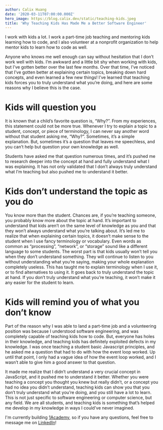 ```yaml
---
author: Calix Huang
date: '2020-03-11T07:00:00.000Z'
hero_image: https://blog.calix.dev/static/teaching-kids.jpeg
title: 'Why Teaching Kids Has Made Me a Better Software Engineer'
---
```


I work with kids a lot. I work a part-time job teaching and mentoring kids learning how to code, and I also volunteer at a nonprofit organization to help mentor kids to learn how to code as well.

Anyone who knows me well enough can say without hesitation that I don’t work well with kids. I’m awkward and a little bit shy when working with kids, but I’ve gotten better over the last few months. Over that time, I’ve noticed that I’ve gotten better at explaining certain topics, breaking down hard concepts, and even learned a few new things!
I’ve learned that teaching kids forces you to truly understand what you’re doing, and here are some reasons why I believe this is the case.

# Kids will question you

It is known that a child’s favorite question is, “Why?”. From my experiences, this statement could not be more true. Whenever I try to explain a topic to a student, concept, or piece of terminology, I can never say another word without that student asking me, “Why?”. Sometimes, it’s a simple explanation. But, sometimes it’s a question that leaves me speechless, and you can’t help but question your own knowledge as well.

Students have asked me that question numerous times, and it’s pushed me to research deeper into the concept at hand and fully understand what I was explaining. It has not only validated that I don’t always truly understand what I’m teaching but also pushed me to understand it better.

# Kids don’t understand the topic as you do

You know more than the student. Chances are, if you’re teaching someone, you probably know more about the topic at hand. It’s important to understand that kids aren’t on the same level of knowledge as you and that they won’t always understand what you’re talking about. It’s led me to realize that when explaining certain topics, it doesn’t make sense to the student when I use fancy terminology or vocabulary. Even words as common as “processing”, “network”, or “storage” sound like a different language to some students. The worst part is that kids usually won’t tell you when they don’t understand something. They will continue to listen to you without understanding what you’re saying, making your whole explanation completely useless.
This has taught me to explain terminology when I use it, or to find alternatives to using it. It goes back to truly understand the topic at hand. If you don’t truly understand what you’re teaching, it won’t make it any easier for the student to learn.

# Kids will remind you of what you don’t know

Part of the reason why I was able to land a part-time job and a volunteering position was because I understood software engineering, and was completely capable of teaching kids how to code. But, everyone has holes in their knowledge, and teaching kids has definitely exploited defects in my knowledge. I was once teaching a student basic Javascript principles, and he asked me a question that had to do with how the event loop worked. Up until that point, I only had a vague idea of how the event loop worked, and I wasn’t able to give him a good answer to that question.

It made me realize that I didn’t understand a very crucial concept in JavaScript, and it pushed me to understand it better.
Whether you were teaching a concept you thought you knew but really didn’t, or a concept you had no idea you didn’t understand, teaching kids can show you that you don’t truly understand what you’re doing, and you still have a lot to learn. This is not just specific to software engineering or computer science, but any field. We are all students, and teaching kids is something that’s helped me develop in my knowledge in ways I could’ve never imagined.

I'm currently building [1Academy](https://1academy.org), so if you have any questions, feel free to message me on [LinkedIn](https://www.linkedin.com/in/calix-huang/)!
